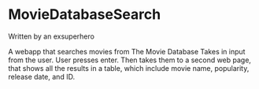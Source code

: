 # MovieDatabaseSearch

Written by an exsuperhero


A webapp that searches movies from The Movie Database
Takes in input from the user. User presses enter.
Then takes them to a second web page, that shows all the results in a table, which include movie name, popularity, release date, and ID.
